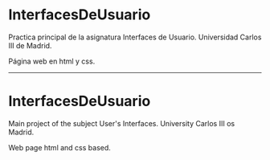 # InterfacesDeUsuario
Practica principal de la asignatura Interfaces de Usuario. Universidad Carlos III de Madrid.

Página web en html y css.

********************************************************************************************

# InterfacesDeUsuario
Main project of the subject User's Interfaces. University Carlos III os Madrid.

Web page html and css based.
